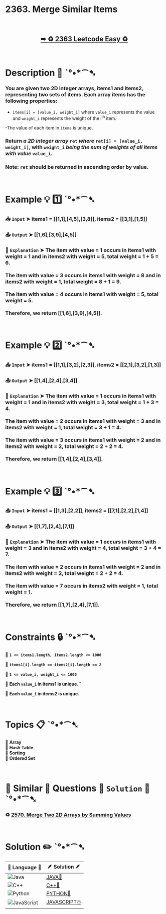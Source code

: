 # 2363. Merge Similar Items

</br>

<h2 align="center"> 

<a href="https://leetcode.com/problems/merge-similar-items/"><strong>➥ ♻️ 2363 Leetcode Easy ♻️ </strong></a>
</h2>

</br>

# Description 📜 ˋ°•*⁀➷

### You are given two 2D integer arrays, items1 and items2, representing two sets of items. Each array items has the following properties:

- `items[i] = [value_i, weight_i]` where `value_i` represents the value and `weight_i` represents the weight of the i<sup>th</sup> item.

-The value of each item in `items` is unique.

### Return *a 2D integer array* `ret` *where* `ret[i] = [value_i, weight_i]`, with `weight_i` *being the sum of weights of all items with value* `value_i`.

### Note: `ret` should be returned in ascending order by value.

</br>

# Example 💡 1️⃣ ˋ°•*⁀➷

  ### 📥 `Input`  ➤ items1 = [[1,1],[4,5],[3,8]], items2 = [[3,1],[1,5]]

  ### 📤 `Output`  ➤ [[1,6],[3,9],[4,5]]

  ### 🔦 `Explanation`  ➤ The item with value = 1 occurs in items1 with weight = 1 and in items2 with weight = 5, total weight = 1 + 5 = 6.</br></br>The item with value = 3 occurs in items1 with weight = 8 and in items2 with weight = 1, total weight = 8 + 1 = 9.</br></br>The item with value = 4 occurs in items1 with weight = 5, total weight = 5.  </br></br>Therefore, we return [[1,6],[3,9],[4,5]].

</br>

# Example 💡 2️⃣ ˋ°•*⁀➷

  ### 📥 `Input` ➤ items1 = [[1,1],[3,2],[2,3]], items2 = [[2,1],[3,2],[1,3]]

  ### 📤 `Output`  ➤  [[1,4],[2,4],[3,4]]

  ### 🔦 `Explanation` ➤ The item with value = 1 occurs in items1 with weight = 1 and in items2 with weight = 3, total weight = 1 + 3 = 4.</br></br>The item with value = 2 occurs in items1 with weight = 3 and in items2 with weight = 1, total weight = 3 + 1 = 4.</br></br>The item with value = 3 occurs in items1 with weight = 2 and in items2 with weight = 2, total weight = 2 + 2 = 4.</br></br>Therefore, we return [[1,4],[2,4],[3,4]].

</br>

# Example 💡 3️⃣ ˋ°•*⁀➷

  ### 📥 `Input` ➤  items1 = [[1,3],[2,2]], items2 = [[7,1],[2,2],[1,4]]

  ### 📤 `Output`  ➤ [[1,7],[2,4],[7,1]]

  ### 🔦 `Explanation`  ➤ The item with value = 1 occurs in items1 with weight = 3 and in items2 with weight = 4, total weight = 3 + 4 = 7. </br></br>The item with value = 2 occurs in items1 with weight = 2 and in items2 with weight = 2, total weight = 2 + 2 = 4. </br></br>The item with value = 7 occurs in items2 with weight = 1, total weight = 1.</br></br>Therefore, we return [[1,7],[2,4],[7,1]].

</br>

# Constraints 🔒 ˋ°•*⁀➷

🔹 **`1 <= items1.length, items2.length <= 1000`** </br>

🔹 **`items1[i].length == items2[i].length == 2`** </br>

🔹 **`1 <= value_i, weight_i <= 1000`** </br>

🔹 **Each `value_i` in items1 is unique.``** </br>

🔹 **Each `value_i` in items2 is unique.** </br>

</br>

# Topics 📋 ˋ°•*⁀➷

🔸 **Array**  </br>
🔸 **Hash Table**  </br>
🔸 **Sorting**  </br>
🔸 **Ordered Set**  </br>

</br>

# 🌯 Similar 🍲 Questions 🍜 `Solution` 🍱 ˋ°•*⁀➷

### ♻️ [2570. Merge Two 2D Arrays by Summing Values](https://github.com/Prakhar-002/LEETCODE/tree/main/%F0%9F%8D%84%20Daily%20Challenge%202025%20%F0%9F%8D%B3/%F0%9F%94%AC%20Examine%20Thoroughly%20%F0%9F%A7%AC/03%20Mar%20%F0%9F%8C%BC/02%20-%2003%20-%202025%20---%202570.%20Merge%20Two%202D%20Arrays%20by%20Summing%20Values%20%E2%98%83%EF%B8%8F%20%F0%9F%8D%81%20%F0%9F%8D%B0%20%F0%9F%8E%B2%20%F0%9F%92%96) </br>

</br>

# Solution ✏️ ˋ°•*⁀➷

| 📒 Language 📒  | 🪶 Solution 🪶 |
| ------------- | ------------- |
|  ![Java](https://img.shields.io/badge/java-%23ED8B00.svg?style=for-the-badge&logo=openjdk&logoColor=white)  | [JAVA🍁](https://github.com/Prakhar-002/LEETCODE/blob/main/%F0%9F%8E%AD%20LEVEL%20wise%20que%20with%20solution%20%F0%9F%8E%AF/%E2%99%BB%EF%B8%8F%20Easy%E2%99%BB%EF%B8%8F/%E2%99%BB%EF%B8%8F%20Easy%202363.%20Merge%20Similar%20Items%20%E2%98%83%EF%B8%8F%20%F0%9F%8D%81%20%F0%9F%8D%B0%20%20%F0%9F%8E%B2/%F0%9F%8D%81JAVA%20-%202363.%20Merge%20Similar%20Items.java) |
|  ![C++](https://img.shields.io/badge/c++-%2300599C.svg?style=for-the-badge&logo=c%2B%2B&logoColor=white)  | [C++🎲](https://github.com/Prakhar-002/LEETCODE/blob/main/%F0%9F%8E%AD%20LEVEL%20wise%20que%20with%20solution%20%F0%9F%8E%AF/%E2%99%BB%EF%B8%8F%20Easy%E2%99%BB%EF%B8%8F/%E2%99%BB%EF%B8%8F%20Easy%202363.%20Merge%20Similar%20Items%20%E2%98%83%EF%B8%8F%20%F0%9F%8D%81%20%F0%9F%8D%B0%20%20%F0%9F%8E%B2/%F0%9F%8E%B2CPP%20-%202363.%20Merge%20Similar%20Items.cpp)  |
|  ![Python](https://img.shields.io/badge/python-3670A0?style=for-the-badge&logo=python&logoColor=ffdd54)    | [PYTHON🍰](https://github.com/Prakhar-002/LEETCODE/blob/main/%F0%9F%8E%AD%20LEVEL%20wise%20que%20with%20solution%20%F0%9F%8E%AF/%E2%99%BB%EF%B8%8F%20Easy%E2%99%BB%EF%B8%8F/%E2%99%BB%EF%B8%8F%20Easy%202363.%20Merge%20Similar%20Items%20%E2%98%83%EF%B8%8F%20%F0%9F%8D%81%20%F0%9F%8D%B0%20%20%F0%9F%8E%B2/%F0%9F%8D%B0PYTHON%20-%202363.%20Merge%20Similar%20Items.py) |
| ![JavaScript](https://img.shields.io/badge/javascript-%23323330.svg?style=for-the-badge&logo=javascript&logoColor=%23F7DF1E)   | [JAVASCRIPT☃️](https://github.com/Prakhar-002/LEETCODE/blob/main/%F0%9F%8E%AD%20LEVEL%20wise%20que%20with%20solution%20%F0%9F%8E%AF/%E2%99%BB%EF%B8%8F%20Easy%E2%99%BB%EF%B8%8F/%E2%99%BB%EF%B8%8F%20Easy%202363.%20Merge%20Similar%20Items%20%E2%98%83%EF%B8%8F%20%F0%9F%8D%81%20%F0%9F%8D%B0%20%20%F0%9F%8E%B2/%E2%98%83%EF%B8%8FJAVASCRIPT%20-%202363.%20Merge%20Similar%20Items.js) |
